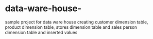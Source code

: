 # data-ware-house-
sample project for data ware house
creating customer dimension table, product dimension table, stores dimension table and sales person dimension table and inserted values
